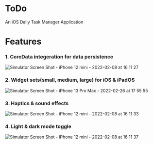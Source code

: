 # ToDo
An iOS Daily Task Manager Application
# Features
### 1. CoreData integeration for data persistence

 ![Simulator Screen Shot - iPhone 12 mini - 2022-02-08 at 16 11 27](https://user-images.githubusercontent.com/87484626/154986027-373046da-dac6-4e61-bdd3-5c76c100043b.png)


### 2. Widget sets(small, medium, large) for iOS & iPadOS

![Simulator Screen Shot - iPhone 13 Pro Max - 2022-02-26 at 17 55 55](https://user-images.githubusercontent.com/87484626/155843109-198895b8-3347-4fe1-bc46-ac888e0b375f.png)


### 3. Haptics & sound effects

![Simulator Screen Shot - iPhone 12 mini - 2022-02-08 at 16 11 33](https://user-images.githubusercontent.com/87484626/154986116-cb170741-7e84-4613-ae0b-1a8d4f916d6b.png)



### 4. Light & dark mode toggle

![Simulator Screen Shot - iPhone 12 mini - 2022-02-08 at 16 11 37](https://user-images.githubusercontent.com/87484626/154971877-22810609-f0eb-4f8f-967f-d44d1a6a029a.png)
